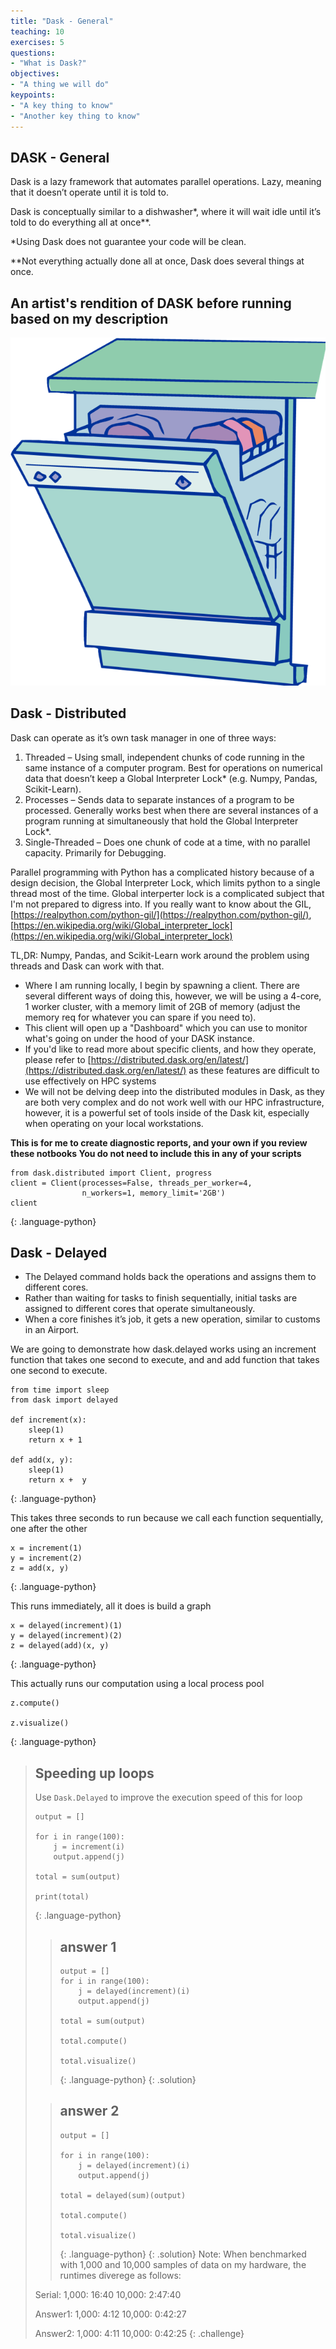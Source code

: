 ```yaml
---
title: "Dask - General"
teaching: 10
exercises: 5
questions:
- "What is Dask?"
objectives:
- "A thing we will do"
keypoints:
- "A key thing to know"
- "Another key thing to know"
---
```


## DASK - General

Dask is a lazy framework that automates parallel operations. Lazy, meaning that it doesn’t operate until it is told to.

Dask is conceptually similar to a dishwasher\*, where it will wait idle until it’s told to do everything all at once**.

*Using Dask does not guarantee your code will be clean.

**Not everything actually done all at once, Dask does several things at once.

## An artist's rendition of DASK before running based on my description
![](../fig/Picture1.png)

## Dask - Distributed

Dask can operate as it’s own task manager in one of three ways:
1. Threaded – Using small, independent chunks of code running in the same instance of a computer program. Best for operations on numerical data that doesn’t keep a Global Interpreter Lock* (e.g. Numpy, Pandas, Scikit-Learn).
2. Processes – Sends data to separate instances of a program to be processed.  Generally works best when there are several instances of a program running at simultaneously that hold the Global Interpreter Lock*.
3. Single-Threaded – Does one chunk of code at a time, with no parallel capacity. Primarily for Debugging.

Parallel programming with Python has a complicated history because of a design decision, the Global Interpreter Lock, which limits python to a single thread most of the time. Global interperter lock is a complicated subject that I'm not prepared to digress into. If you really want to know about the GIL, [https://realpython.com/python-gil/](https://realpython.com/python-gil/), [https://en.wikipedia.org/wiki/Global_interpreter_lock](https://en.wikipedia.org/wiki/Global_interpreter_lock)

TL,DR:  Numpy, Pandas, and Scikit-Learn work around the problem using threads and Dask can work with that.

* Where I am running locally, I begin by spawning a client.  There are several different ways of doing this, however, we will be using a 4-core, 1 worker cluster, with a memory limit of 2GB of memory (adjust the memory req for whatever you can spare if you need to).
* This client will open up a "Dashboard" which you can use to monitor what's going on under the hood of your DASK instance.
* If you'd like to read more about specific clients, and how they operate, please refer to [https://distributed.dask.org/en/latest/](https://distributed.dask.org/en/latest/) as these features are difficult to use effectively on HPC systems
* We will not be delving deep into the distributed modules in Dask, as they are both very complex and do not work well with our HPC infrastructure, however, it is a powerful set of tools inside of the Dask kit, especially when operating on your local workstations.

**This is for me to create diagnostic reports, and your own if you review these notbooks 
You do not need to include this in any of your scripts**

~~~
from dask.distributed import Client, progress
client = Client(processes=False, threads_per_worker=4,
                n_workers=1, memory_limit='2GB')
client
~~~
{: .language-python}

## Dask - Delayed

* The Delayed command holds back the operations and assigns them to different cores.
* Rather than waiting for tasks to finish sequentially, initial tasks are assigned to different cores that operate simultaneously. 
* When a core finishes it’s job, it gets a new operation, similar to customs in an Airport.

We are going to demonstrate how dask.delayed works using an increment function that takes one second to execute, and and add function that takes one second to execute.

~~~
from time import sleep
from dask import delayed

def increment(x):
    sleep(1)
    return x + 1

def add(x, y):   
    sleep(1)
    return x +  y
~~~
{: .language-python}

This takes three seconds to run because we call each function sequentially, one after the other

~~~
x = increment(1)
y = increment(2)
z = add(x, y)
~~~
{: .language-python}

This runs immediately, all it does is build a graph

~~~
x = delayed(increment)(1)
y = delayed(increment)(2)
z = delayed(add)(x, y)
~~~
{: .language-python}

This actually runs our computation using a local process pool

~~~
z.compute()

z.visualize()
~~~
{: .language-python}

> ## Speeding up loops
>
> Use `Dask.Delayed` to improve the execution speed of this for loop
> ~~~
> output = []
> 
> for i in range(100):
>     j = increment(i)
>     output.append(j)
> 
> total = sum(output)
>     
> print(total)
> 
> ~~~
> {: .language-python}
> > ## answer 1
> > ~~~
> > output = []
> > for i in range(100):
> >     j = delayed(increment)(i)
> >     output.append(j)
> > 
> > total = sum(output)
> > 
> > total.compute()
> > 
> > total.visualize()
> > 
> > ~~~
> > {: .language-python}
> {: .solution}
> 
> > ## answer 2
> > ~~~
> > output = []
> > 
> > for i in range(100):
> >     j = delayed(increment)(i)
> >     output.append(j)
> >     
> > total = delayed(sum)(output)
> >     
> > total.compute()
> > 
> > total.visualize()
> > ~~~
> > {: .language-python}
> {: .solution}
> Note: When benchmarked with 1,000 and 10,000 samples of data on my hardware, the runtimes diverege as follows:
> 
> Serial:       1,000: 16:40       10,000: 2:47:40
> 
> Answer1:      1,000:  4:12       10,000: 0:42:27
> 
> Answer2:      1,000:  4:11       10,000: 0:42:25
{: .challenge}